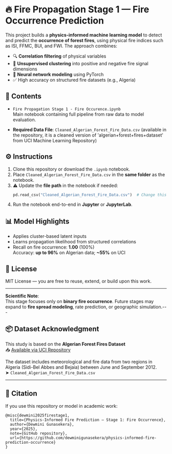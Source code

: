 # 🔥 Fire Propagation Stage 1 — Fire Occurrence Prediction

This project builds a **physics-informed machine learning model** to detect and predict the **occurrence of forest fires**, using physical fire indices such as ISI, FFMC, BUI, and FWI. The approach combines:

- 🔍 **Correlation filtering** of physical variables
- 🧠 **Unsupervised clustering** into positive and negative fire signal dimensions
- 🧠 **Neural network modeling** using PyTorch
- ✅ High accuracy on structured fire datasets (e.g., Algeria)

## 📁 Contents

- `Fire Propagation Stage 1 - Fire Occurence.ipynb`  
  Main notebook containing full pipeline from raw data to model evaluation.

- **Required Data File**:
  `Cleaned_Algerian_Forest_Fire_Data.csv` (available in the repository, it is a cleaned version of 'algerian+forest+fires+dataset' from UCI Machine Learning Repository)

## ⚙️ Instructions

1. Clone this repository or download the `.ipynb` notebook.
2. Place `Cleaned_Algerian_Forest_Fire_Data.csv` in the **same folder** as the notebook.
3. ⚠️ Update the **file path** in the notebook if needed:
   ```python
   pd.read_csv("Cleaned_Algerian_Forest_Fire_Data.csv")  # Change this if your file path differs
   ```
4. Run the notebook end-to-end in **Jupyter** or **JupyterLab**.

## 📊 Model Highlights

- Applies cluster-based latent inputs
- Learns propagation likelihood from structured correlations
- Recall on fire occurrence: **1.00** (100%)  
  Accuracy: **up to 96%** on Algerian data; **~55%** on UCI

## 📄 License

MIT License — you are free to reuse, extend, or build upon this work.

---

**Scientific Note**:  
This stage focuses only on **binary fire occurrence**. Future stages may expand to **fire spread modeling**, rate prediction, or geographic simulation.---

## 📦 Dataset Acknowledgment

This study is based on the **Algerian Forest Fires Dataset**  
📥 [Available via UCI Repository](https://archive.ics.uci.edu/ml/datasets/Algerian+Forest+Fires+Dataset+)

The dataset includes meteorological and fire data from two regions in Algeria (Sidi-Bel Abbes and Bejaia) between June and September 2012.  
➤ `Cleaned_Algerian_Forest_Fire_Data.csv`

---

## 📖 Citation

If you use this repository or model in academic work:

```
@misc{dewmini2025firestage1,
  title={Physics-Informed Fire Prediction – Stage 1: Fire Occurrence},
  author={Dewmini Gunasekera},
  year={2025},
  note={GitHub repository},
  url={https://github.com/dewminigunasekera/physics-informed-fire-prediction-occurrence}
}
```
